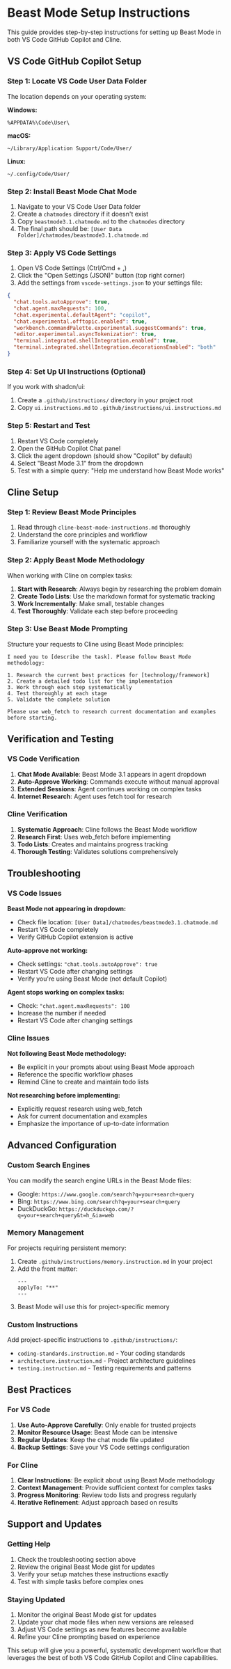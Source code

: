 # Beast Mode Setup Instructions

This guide provides step-by-step instructions for setting up Beast Mode in both VS Code GitHub Copilot and Cline.

## VS Code GitHub Copilot Setup

### Step 1: Locate VS Code User Data Folder

The location depends on your operating system:

**Windows:**

```
%APPDATA%\Code\User\
```

**macOS:**

```
~/Library/Application Support/Code/User/
```

**Linux:**

```
~/.config/Code/User/
```

### Step 2: Install Beast Mode Chat Mode

1. Navigate to your VS Code User Data folder
2. Create a `chatmodes` directory if it doesn't exist
3. Copy `beastmode3.1.chatmode.md` to the `chatmodes` directory
4. The final path should be: `[User Data Folder]/chatmodes/beastmode3.1.chatmode.md`

### Step 3: Apply VS Code Settings

1. Open VS Code Settings (Ctrl/Cmd + ,)
2. Click the "Open Settings (JSON)" button (top right corner)
3. Add the settings from `vscode-settings.json` to your settings file:

```json
{
  "chat.tools.autoApprove": true,
  "chat.agent.maxRequests": 100,
  "chat.experimental.defaultAgent": "copilot",
  "chat.experimental.offtopic.enabled": true,
  "workbench.commandPalette.experimental.suggestCommands": true,
  "editor.experimental.asyncTokenization": true,
  "terminal.integrated.shellIntegration.enabled": true,
  "terminal.integrated.shellIntegration.decorationsEnabled": "both"
}
```

### Step 4: Set Up UI Instructions (Optional)

If you work with shadcn/ui:

1. Create a `.github/instructions/` directory in your project root
2. Copy `ui.instructions.md` to `.github/instructions/ui.instructions.md`

### Step 5: Restart and Test

1. Restart VS Code completely
2. Open the GitHub Copilot Chat panel
3. Click the agent dropdown (should show "Copilot" by default)
4. Select "Beast Mode 3.1" from the dropdown
5. Test with a simple query: "Help me understand how Beast Mode works"

## Cline Setup

### Step 1: Review Beast Mode Principles

1. Read through `cline-beast-mode-instructions.md` thoroughly
2. Understand the core principles and workflow
3. Familiarize yourself with the systematic approach

### Step 2: Apply Beast Mode Methodology

When working with Cline on complex tasks:

1. **Start with Research**: Always begin by researching the problem domain
2. **Create Todo Lists**: Use the markdown format for systematic tracking
3. **Work Incrementally**: Make small, testable changes
4. **Test Thoroughly**: Validate each step before proceeding

### Step 3: Use Beast Mode Prompting

Structure your requests to Cline using Beast Mode principles:

```
I need you to [describe the task]. Please follow Beast Mode methodology:

1. Research the current best practices for [technology/framework]
2. Create a detailed todo list for the implementation
3. Work through each step systematically
4. Test thoroughly at each stage
5. Validate the complete solution

Please use web_fetch to research current documentation and examples before starting.
```

## Verification and Testing

### VS Code Verification

1. **Chat Mode Available**: Beast Mode 3.1 appears in agent dropdown
2. **Auto-Approve Working**: Commands execute without manual approval
3. **Extended Sessions**: Agent continues working on complex tasks
4. **Internet Research**: Agent uses fetch tool for research

### Cline Verification

1. **Systematic Approach**: Cline follows the Beast Mode workflow
2. **Research First**: Uses web_fetch before implementing
3. **Todo Lists**: Creates and maintains progress tracking
4. **Thorough Testing**: Validates solutions comprehensively

## Troubleshooting

### VS Code Issues

**Beast Mode not appearing in dropdown:**

- Check file location: `[User Data]/chatmodes/beastmode3.1.chatmode.md`
- Restart VS Code completely
- Verify GitHub Copilot extension is active

**Auto-approve not working:**

- Check settings: `"chat.tools.autoApprove": true`
- Restart VS Code after changing settings
- Verify you're using Beast Mode (not default Copilot)

**Agent stops working on complex tasks:**

- Check: `"chat.agent.maxRequests": 100`
- Increase the number if needed
- Restart VS Code after changing settings

### Cline Issues

**Not following Beast Mode methodology:**

- Be explicit in your prompts about using Beast Mode approach
- Reference the specific workflow phases
- Remind Cline to create and maintain todo lists

**Not researching before implementing:**

- Explicitly request research using web_fetch
- Ask for current documentation and examples
- Emphasize the importance of up-to-date information

## Advanced Configuration

### Custom Search Engines

You can modify the search engine URLs in the Beast Mode files:

- Google: `https://www.google.com/search?q=your+search+query`
- Bing: `https://www.bing.com/search?q=your+search+query`
- DuckDuckGo: `https://duckduckgo.com/?q=your+search+query&t=h_&ia=web`

### Memory Management

For projects requiring persistent memory:

1. Create `.github/instructions/memory.instruction.md` in your project
2. Add the front matter:
   ```
   ---
   applyTo: "**"
   ---
   ```
3. Beast Mode will use this for project-specific memory

### Custom Instructions

Add project-specific instructions to `.github/instructions/`:

- `coding-standards.instruction.md` - Your coding standards
- `architecture.instruction.md` - Project architecture guidelines
- `testing.instruction.md` - Testing requirements and patterns

## Best Practices

### For VS Code

1. **Use Auto-Approve Carefully**: Only enable for trusted projects
2. **Monitor Resource Usage**: Beast Mode can be intensive
3. **Regular Updates**: Keep the chat mode file updated
4. **Backup Settings**: Save your VS Code settings configuration

### For Cline

1. **Clear Instructions**: Be explicit about using Beast Mode methodology
2. **Context Management**: Provide sufficient context for complex tasks
3. **Progress Monitoring**: Review todo lists and progress regularly
4. **Iterative Refinement**: Adjust approach based on results

## Support and Updates

### Getting Help

1. Check the troubleshooting section above
2. Review the original Beast Mode gist for updates
3. Verify your setup matches these instructions exactly
4. Test with simple tasks before complex ones

### Staying Updated

1. Monitor the original Beast Mode gist for updates
2. Update your chat mode files when new versions are released
3. Adjust VS Code settings as new features become available
4. Refine your Cline prompting based on experience

This setup will give you a powerful, systematic development workflow that leverages the best of both VS Code GitHub Copilot and Cline capabilities.
